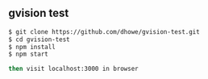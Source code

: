 ## gvision test

```sh
$ git clone https://github.com/dhowe/gvision-test.git
$ cd gvision-test
$ npm install
$ npm start

then visit localhost:3000 in browser
```

